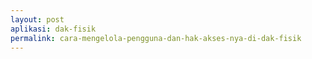 ```yaml
---
layout: post
aplikasi: dak-fisik
permalink: cara-mengelola-pengguna-dan-hak-akses-nya-di-dak-fisik
---
```


<object width="100%" height="500px" style="margin-bottom:2em;" data="/assets/dokumen/dak-fisik/Panduan KRISNA DAK 2020.pdf#page=4"></object>

